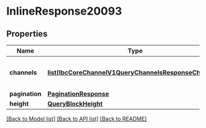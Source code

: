 # InlineResponse20093

## Properties
Name | Type | Description | Notes
------------ | ------------- | ------------- | -------------
**channels** | [**list[IbcCoreChannelV1QueryChannelsResponseChannels]**](IbcCoreChannelV1QueryChannelsResponseChannels.md) | list of stored channels of the chain. | [optional] 
**pagination** | [**PaginationResponse**](PaginationResponse.md) |  | [optional] 
**height** | [**QueryBlockHeight**](QueryBlockHeight.md) |  | [optional] 

[[Back to Model list]](../README.md#documentation-for-models) [[Back to API list]](../README.md#documentation-for-api-endpoints) [[Back to README]](../README.md)

